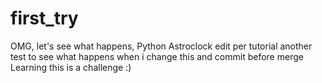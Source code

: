 # first_try
OMG, let's see what happens, Python Astroclock
edit per tutorial
another test to see what happens when i change this and commit before merge
Learning this is a challenge :) 
